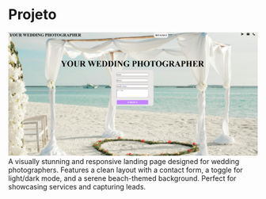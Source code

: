 # Projeto
<img src="src/image/design-landing.png">
A visually stunning and responsive landing page designed for wedding photographers. Features a clean layout with a contact form, a toggle for light/dark mode, and a serene beach-themed background. Perfect for showcasing services and capturing leads.